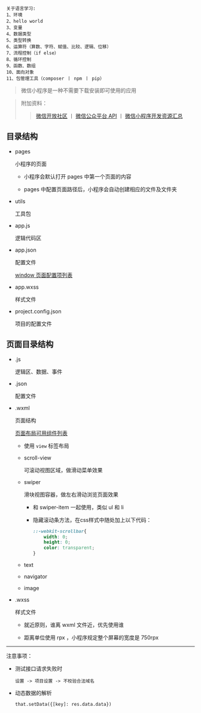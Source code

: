 ```
关于语言学习:
1、环境
2、hello world
3、变量
4、数据类型
5、类型转换
6、运算符（算数、字符、赋值、比较、逻辑、位移）
7、流程控制（if else）
8、循环控制
9、函数、数组
10、面向对象
11、包管理工具（composer 丨 npm 丨 pip）
```

> 微信小程序是一种不需要下载安装即可使用的应用

> 附加资料：
>> [微信开放社区](https://developers.weixin.qq.com/community/) 丨
[微信公众平台 API](https://developers.weixin.qq.com/miniprogram/dev/api/) 丨
[微信小程序开发资源汇总](https://github.com/justjavac/awesome-wechat-weapp)

## 目录结构

* pages

  小程序的页面

  * 小程序会默认打开 pages 中第一个页面的内容

  * pages 中配置页面路径后，小程序会自动创建相应的文件及文件夹

* utils

  工具包

* app.js

  逻辑代码区

* app.json

  配置文件

  [window 页面配置项列表](https://developers.weixin.qq.com/miniprogram/dev/framework/config.html#页面配置)

* app.wxss

  样式文件

* project.config.json

  项目的配置文件

## 页面目录结构

* .js

  逻辑区、数据、事件

* .json

  配置文件

* .wxml

  页面结构

  [页面布局可用组件列表](https://developers.weixin.qq.com/miniprogram/dev/component/)

  * 使用 `view` 标签布局

  * scroll-view

    可滚动视图区域，做滑动菜单效果

  * swiper

    滑块视图容器，做左右滑动浏览页面效果

    * 和 swiper-item 一起使用，类似 ul 和 li

    * 隐藏滚动条方法，在css样式中随处加上以下代码：

      ```css
      ::-webkit-scrollbar{
          width: 0;
          height: 0;
          color: transparent;
      }
      ```

  * text

  * navigator

  * image

* .wxss

  样式文件

  * 就近原则，谁离 wxml 文件近，优先使用谁

  * 距离单位使用 rpx ，小程序规定整个屏幕的宽度是 750rpx

---

注意事项：

* 测试接口请求失败时

  `设置 -> 项目设置 -> 不校验合法域名`

* 动态数据的解析

  `that.setData({[key]: res.data.data})`